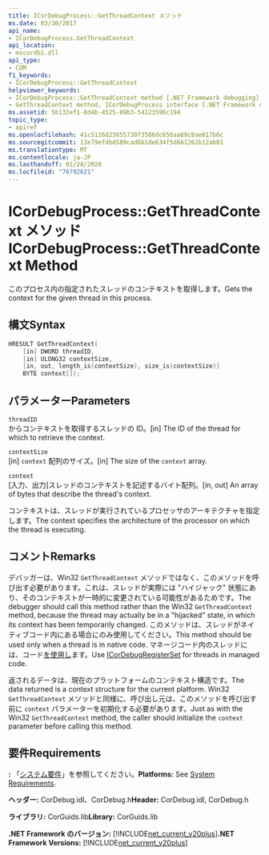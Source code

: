 ```yaml
---
title: ICorDebugProcess::GetThreadContext メソッド
ms.date: 03/30/2017
api_name:
- ICorDebugProcess.GetThreadContext
api_location:
- mscordbi.dll
api_type:
- COM
f1_keywords:
- ICorDebugProcess::GetThreadContext
helpviewer_keywords:
- ICorDebugProcess::GetThreadContext method [.NET Framework debugging]
- GetThreadContext method, ICorDebugProcess interface [.NET Framework debugging]
ms.assetid: 5b132ef1-8d4b-4525-89b3-54123596c194
topic_type:
- apiref
ms.openlocfilehash: 41c5116d23655730f3586dc656aa69c8ae817b6c
ms.sourcegitcommit: 13e79efdbd589cad6b1de634f5d6b1262b12ab01
ms.translationtype: MT
ms.contentlocale: ja-JP
ms.lasthandoff: 01/28/2020
ms.locfileid: "76792621"
---
```

# <a name="icordebugprocessgetthreadcontext-method"></a><span data-ttu-id="06b1a-102">ICorDebugProcess::GetThreadContext メソッド</span><span class="sxs-lookup"><span data-stu-id="06b1a-102">ICorDebugProcess::GetThreadContext Method</span></span>
<span data-ttu-id="06b1a-103">このプロセス内の指定されたスレッドのコンテキストを取得します。</span><span class="sxs-lookup"><span data-stu-id="06b1a-103">Gets the context for the given thread in this process.</span></span>  
  
## <a name="syntax"></a><span data-ttu-id="06b1a-104">構文</span><span class="sxs-lookup"><span data-stu-id="06b1a-104">Syntax</span></span>  
  
```cpp  
HRESULT GetThreadContext(  
    [in] DWORD threadID,  
    [in] ULONG32 contextSize,  
    [in, out, length_is(contextSize), size_is(contextSize)]  
    BYTE context[]);  
```  
  
## <a name="parameters"></a><span data-ttu-id="06b1a-105">パラメーター</span><span class="sxs-lookup"><span data-stu-id="06b1a-105">Parameters</span></span>  
 `threadID`  
 <span data-ttu-id="06b1a-106">からコンテキストを取得するスレッドの ID。</span><span class="sxs-lookup"><span data-stu-id="06b1a-106">[in] The ID of the thread for which to retrieve the context.</span></span>  
  
 `contextSize`  
 <span data-ttu-id="06b1a-107">[in] `context` 配列のサイズ。</span><span class="sxs-lookup"><span data-stu-id="06b1a-107">[in] The size of the `context` array.</span></span>  
  
 `context`  
 <span data-ttu-id="06b1a-108">[入力、出力]スレッドのコンテキストを記述するバイト配列。</span><span class="sxs-lookup"><span data-stu-id="06b1a-108">[in, out] An array of bytes that describe the thread's context.</span></span>  
  
 <span data-ttu-id="06b1a-109">コンテキストは、スレッドが実行されているプロセッサのアーキテクチャを指定します。</span><span class="sxs-lookup"><span data-stu-id="06b1a-109">The context specifies the architecture of the processor on which the thread is executing.</span></span>  
  
## <a name="remarks"></a><span data-ttu-id="06b1a-110">コメント</span><span class="sxs-lookup"><span data-stu-id="06b1a-110">Remarks</span></span>  
 <span data-ttu-id="06b1a-111">デバッガーは、Win32 `GetThreadContext` メソッドではなく、このメソッドを呼び出す必要があります。これは、スレッドが実際には "ハイジャック" 状態にあり、そのコンテキストが一時的に変更されている可能性があるためです。</span><span class="sxs-lookup"><span data-stu-id="06b1a-111">The debugger should call this method rather than the Win32 `GetThreadContext` method, because the thread may actually be in a "hijacked" state, in which its context has been temporarily changed.</span></span> <span data-ttu-id="06b1a-112">このメソッドは、スレッドがネイティブコード内にある場合にのみ使用してください。</span><span class="sxs-lookup"><span data-stu-id="06b1a-112">This method should be used only when a thread is in native code.</span></span> <span data-ttu-id="06b1a-113">マネージコード内のスレッドには、コード[を使用し](icordebugregisterset-interface.md)ます。</span><span class="sxs-lookup"><span data-stu-id="06b1a-113">Use [ICorDebugRegisterSet](icordebugregisterset-interface.md) for threads in managed code.</span></span>  
  
 <span data-ttu-id="06b1a-114">返されるデータは、現在のプラットフォームのコンテキスト構造です。</span><span class="sxs-lookup"><span data-stu-id="06b1a-114">The data returned is a context structure for the current platform.</span></span> <span data-ttu-id="06b1a-115">Win32 `GetThreadContext` メソッドと同様に、呼び出し元は、このメソッドを呼び出す前に `context` パラメーターを初期化する必要があります。</span><span class="sxs-lookup"><span data-stu-id="06b1a-115">Just as with the Win32 `GetThreadContext` method, the caller should initialize the `context` parameter before calling this method.</span></span>  
  
## <a name="requirements"></a><span data-ttu-id="06b1a-116">要件</span><span class="sxs-lookup"><span data-stu-id="06b1a-116">Requirements</span></span>  
 <span data-ttu-id="06b1a-117">**:** 「[システム要件](../../../../docs/framework/get-started/system-requirements.md)」を参照してください。</span><span class="sxs-lookup"><span data-stu-id="06b1a-117">**Platforms:** See [System Requirements](../../../../docs/framework/get-started/system-requirements.md).</span></span>  
  
 <span data-ttu-id="06b1a-118">**ヘッダー:** CorDebug.idl、CorDebug.h</span><span class="sxs-lookup"><span data-stu-id="06b1a-118">**Header:** CorDebug.idl, CorDebug.h</span></span>  
  
 <span data-ttu-id="06b1a-119">**ライブラリ:** CorGuids.lib</span><span class="sxs-lookup"><span data-stu-id="06b1a-119">**Library:** CorGuids.lib</span></span>  
  
 <span data-ttu-id="06b1a-120">**.NET Framework のバージョン:** [!INCLUDE[net_current_v20plus](../../../../includes/net-current-v20plus-md.md)]</span><span class="sxs-lookup"><span data-stu-id="06b1a-120">**.NET Framework Versions:** [!INCLUDE[net_current_v20plus](../../../../includes/net-current-v20plus-md.md)]</span></span>
